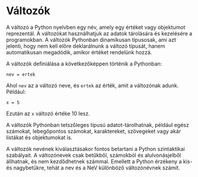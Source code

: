 # Változók

A változó a Python nyelvben egy név, amely egy értéket vagy objektumot reprezentál. A változókat használhatjuk az adatok tárolására és kezelésére a programokban. 
A változók Pythonban dinamikusan típusosak, ami azt jelenti, hogy nem kell előre deklarálnunk a változó típusát, hanem automatikusan megadódik, amikor értéket rendelünk hozzá.

A változók definiálása a következőképpen történik a Pythonban:

```
nev = ertek

```

Ahol `nev` az a változó neve, és `ertek` az érték, amit a változónak adunk. Például:

```
x = 5

```

Ezután az `x` változó értéke 10 lesz.

A változók Pythonban tetszőleges típusú adatot-tárolhatnak, például egész számokat, lebegőpontos számokat, karaktereket, szövegeket vagy akár listákat és objektumokat is.

A változók nevének kiválasztásakor fontos betartani a Python szintaktikai szabályait. 
A változónevek csak betűkből, számokból és alulvonásjelből állhatnak, és nem kezdődhetnek számmal. 
Emellett a Python érzékeny a kis- és nagybetűkre, tehát a nev és a NeV különböző változónévnek számít.
